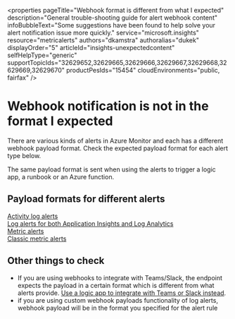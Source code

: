 <properties
	pageTitle="Webhook format is different from what I expected"
	description="General trouble-shooting guide for alert webhook content"
	infoBubbleText="Some suggestions have been found to help solve your alert notification issue more quickly."
	service="microsoft.insights"
	resource="metricalerts"
	authors="dkamstra"
	authoralias="dukek"
	displayOrder="5"
	articleId="insights-unexpectedcontent"
	selfHelpType="generic"
	supportTopicIds="32629652,32629665,32629666,32629667,32629668,32629669,32629670"
	productPesIds="15454"​
	cloudEnvironments="public, fairfax"
/>

# Webhook notification is not in the format I expected

There are various kinds of alerts in Azure Monitor and each has a different webhook payload format. Check the expected payload format for each alert type below.

The same payload format is sent when using the alerts to trigger a logic app, a runbook or an Azure function.

## **Payload formats for different alerts**

[Activity log alerts](https://docs.microsoft.com/azure/azure-monitor/platform/activity-log-alerts-webhook)<br>
[Log alerts for both Application Insights and Log Analytics](https://docs.microsoft.com/azure/azure-monitor/platform/alerts-log-webhook)<br>
[Metric alerts](https://docs.microsoft.com/azure/azure-monitor/platform/alerts-metric-near-real-time#payload-schema)<br>
[Classic metric alerts](https://docs.microsoft.com/azure/azure-monitor/platform/alerts-webhooks)<br>

## **Other things to check**

- If you are using webhooks to integrate with Teams/Slack, the endpoint expects the payload in a certain format which is different from what alerts provide. [Use a logic app to integrate with Teams or Slack instead](https://docs.microsoft.com/azure/azure-monitor/platform/action-groups-logic-app).
- if you are using custom webhook payloads functionality of log alerts, webhook payload will be in the format you specified for the alert rule
